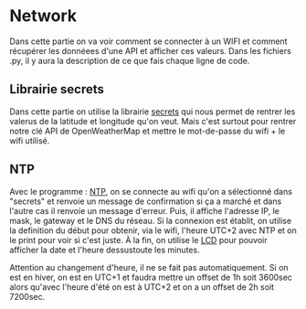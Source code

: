 # Network                                                               
Dans cette partie on va voir comment se connecter à un WIFI et comment récupérer les donnéees d'une API et afficher ces valeurs. Dans les fichiers .py, il y aura la description de ce que fais chaque ligne de code. 

## Librairie secrets                                                              
Dans cette partie on utilise la librairie [secrets](secrets.py) qui nous permet de rentrer les valerus de la latitude et longitude qu'on veut. Mais c'est surtout pour rentrer notre clé API de OpenWeatherMap et mettre le mot-de-passe du wifi + le wifi utilisé.        

## NTP                                                                               

Avec le programme : [NTP](NTP.py), on se connecte au wifi qu'on a sélectionné dans "secrets" et renvoie un message de confirmation si ça a marché et dans l'autre cas il renvoie un message d'erreur. Puis, il affiche l'adresse IP, le mask, le gateway et le DNS du réseau. Si la connexion est établit, on utilise la definition du début pour obtenir, via le wifi, l'heure UTC+2 avec NTP et on le print pour voir si c'est juste. À la fin, on utilise le [LCD](https://github.com/HEPL-Starygin/smartcities/tree/main/LCD) pour pouvoir afficher la date et l'heure dessustoute les minutes.

Attention au changement d'heure, il ne se fait pas automatiquement. Si on est en hiver, on est en UTC+1 et faudra mettre un offset de 1h soit 3600sec alors qu'avec l'heure d'été on est à UTC+2 et on a un offset de 2h soit 7200sec.
